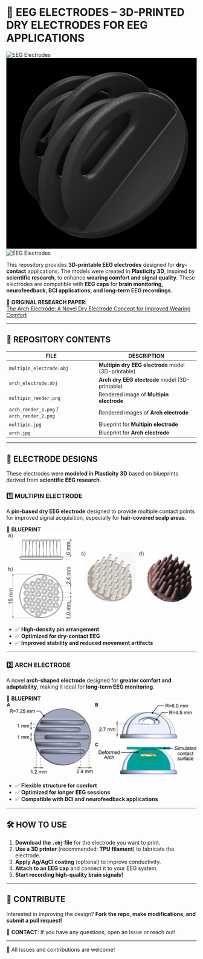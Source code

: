 # 🧠 EEG ELECTRODES – 3D-PRINTED DRY ELECTRODES FOR EEG APPLICATIONS  

![EEG Electrodes](https://github.com/zavesone/EEG_electrodes/blob/main/multipin_render.png)  
![EEG Electrodes](https://github.com/zavesone/EEG_electrodes/blob/main/arch_render_1.png)  
![EEG Electrodes](https://github.com/zavesone/EEG_electrodes/blob/main/arch_render_2.png)  

This repository provides **3D-printable EEG electrodes** designed for **dry-contact** applications. The models were created in **Plasticity 3D**, inspired by **scientific research**, to enhance **wearing comfort and signal quality**. These electrodes are compatible with **EEG caps** for **brain monitoring, neurofeedback, BCI applications, and long-term EEG recordings**.

🔗 **ORIGINAL RESEARCH PAPER**:  
[The Arch Electrode: A Novel Dry Electrode Concept for Improved Wearing Comfort](https://www.frontiersin.org/articles/10.3389/fnins.2021.748100/full)  

---

## 📂 REPOSITORY CONTENTS  

| FILE | DESCRIPTION |
|----------------------|--------------------------------------|
| `multipin_electrode.obj` | **Multipin dry EEG electrode** model (3D-printable) |
| `arch_electrode.obj` | **Arch dry EEG electrode** model (3D-printable) |
| `multipin_render.png` | Rendered image of **Multipin electrode** |
| `arch_render_1.png` / `arch_render_2.png` | Rendered images of **Arch electrode** |
| `multipin.jpg` | Blueprint for **Multipin electrode** |
| `arch.jpg` | Blueprint for **Arch electrode** |

---

## 📌 ELECTRODE DESIGNS  

These electrodes were **modeled in Plasticity 3D** based on blueprints derived from **scientific EEG research**.

### 1️⃣ MULTIPIN ELECTRODE  
A **pin-based dry EEG electrode** designed to provide multiple contact points for improved signal acquisition, especially for **hair-covered scalp areas**.  

📐 **BLUEPRINT**  
![Multipin Blueprint](https://github.com/zavesone/EEG_electrodes/blob/main/multipin.jpg)  

- ✅ **High-density pin arrangement**
- ✅ **Optimized for dry-contact EEG**
- ✅ **Improved stability and reduced movement artifacts**

---

### 2️⃣ ARCH ELECTRODE  
A novel **arch-shaped electrode** designed for **greater comfort and adaptability**, making it ideal for **long-term EEG monitoring**.  

📐 **BLUEPRINT**  
![Arch Blueprint](https://github.com/zavesone/EEG_electrodes/blob/main/arch.jpg)  

- ✅ **Flexible structure for comfort**
- ✅ **Optimized for longer EEG sessions**
- ✅ **Compatible with BCI and neurofeedback applications**

---

## 🛠️ HOW TO USE  

1. **Download the `.obj` file** for the electrode you want to print.  
2. **Use a 3D printer** (recommended: **TPU filament**) to fabricate the electrode.  
3. **Apply Ag/AgCl coating** (optional) to improve conductivity.  
4. **Attach to an EEG cap** and connect it to your EEG system.  
5. **Start recording high-quality brain signals!**  

---

## 🚀 CONTRIBUTE  
Interested in improving the design? **Fork the repo, make modifications, and submit a pull request!**  

💬 **CONTACT**: If you have any questions, open an issue or reach out!  

---

🔹 All issues and contributions are welcome!
